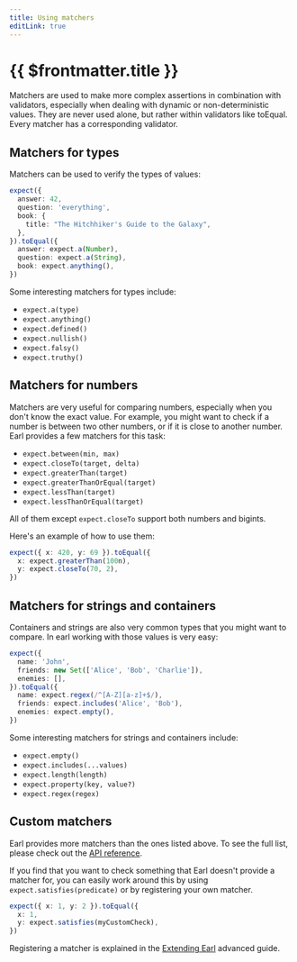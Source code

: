 ```yaml
---
title: Using matchers
editLink: true
---
```


# {{ $frontmatter.title }}

Matchers are used to make more complex assertions in combination with validators, especially when dealing with dynamic or non-deterministic values. They are never used alone, but rather within validators like toEqual. Every matcher has a corresponding validator.

## Matchers for types

Matchers can be used to verify the types of values:

```ts
expect({
  answer: 42,
  question: 'everything',
  book: {
    title: "The Hitchhiker's Guide to the Galaxy",
  },
}).toEqual({
  answer: expect.a(Number),
  question: expect.a(String),
  book: expect.anything(),
})
```

Some interesting matchers for types include:

- `expect.a(type)`
- `expect.anything()`
- `expect.defined()`
- `expect.nullish()`
- `expect.falsy()`
- `expect.truthy()`

## Matchers for numbers

Matchers are very useful for comparing numbers, especially when you don't know the exact value. For example, you might want to check if a number is between two other numbers, or if it is close to another number. Earl provides a few matchers for this task:

- `expect.between(min, max)`
- `expect.closeTo(target, delta)`
- `expect.greaterThan(target)`
- `expect.greaterThanOrEqual(target)`
- `expect.lessThan(target)`
- `expect.lessThanOrEqual(target)`

All of them except `expect.closeTo` support both numbers and bigints.

Here's an example of how to use them:

```ts
expect({ x: 420, y: 69 }).toEqual({
  x: expect.greaterThan(100n),
  y: expect.closeTo(70, 2),
})
```

## Matchers for strings and containers

Containers and strings are also very common types that you might want to compare. In earl working with those values is very easy:

```ts
expect({
  name: 'John',
  friends: new Set(['Alice', 'Bob', 'Charlie']),
  enemies: [],
}).toEqual({
  name: expect.regex(/^[A-Z][a-z]+$/),
  friends: expect.includes('Alice', 'Bob'),
  enemies: expect.empty(),
})
```

Some interesting matchers for strings and containers include:

- `expect.empty()`
- `expect.includes(...values)`
- `expect.length(length)`
- `expect.property(key, value?)`
- `expect.regex(regex)`

## Custom matchers

Earl provides more matchers than the ones listed above. To see the full list, please check out the [API reference](/api/api-reference).

If you find that you want to check something that Earl doesn't provide a matcher for, you can easily work around this by using `expect.satisfies(predicate)` or by registering your own matcher.

```ts
expect({ x: 1, y: 2 }).toEqual({
  x: 1,
  y: expect.satisfies(myCustomCheck),
})
```

Registering a matcher is explained in the [Extending Earl](/advanced/extending-earl) advanced guide.
